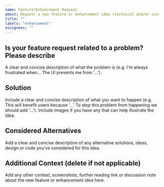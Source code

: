 ```yaml
---
name: Feature/Enhancement Request
about: Request a new feature or enhancement idea (technical and/or visual)!
title: ""
labels: "enhancement"
assignees: ""
---
```


<!--
⛔ Note: Please search to see if an issue already exists for the bug you have encountered before opening a new one to prevent duplication. ⛔
-->

## Is your feature request related to a problem? Please describe

A clear and concise description of what the problem is (e.g. I'm always frustrated when… The UI prevents me from '...').

## Solution

Include a clear and concise description of what you want to happen (e.g. This will benefit users because '...' To stop this problem from happening we should add '...'). Include images if you have any that can help illustrate the idea.

## Considered Alternatives

Add a clear and concise description of any alternative solutions, ideas, design or code you've considered for this idea.

## Additional Context (delete if not applicable)

Add any other context, screenshots, further reading link or discussion note about the new feature or enhancement idea here.

